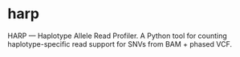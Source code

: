# harp
HARP — Haplotype Allele Read Profiler. A Python tool for counting haplotype-specific read support for SNVs from BAM + phased VCF.
